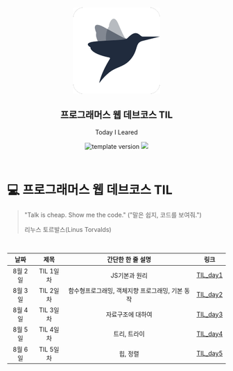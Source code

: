 <br/>
<p align="middle" >
  <img width="200px;" src="./src/images/prgms-logo.png"/>
</p>
<h2 align="middle">프로그래머스 웹 데브코스 TIL</h2>
<p align="middle">Today I Leared</p>
<p align="middle">
  <img src="https://img.shields.io/badge/version-1.0.0-blue?style=flat-square" alt="template version"/>
  <img src="https://img.shields.io/badge/language-md-md.svg?style=flat-square"/>
</p>

<p align="middle">
  <!-- <a href="#">☕ 블로그 링크</a> -->  
</p>

<br/>

# 💻 프로그래머스 웹 데브코스 TIL

> "Talk is cheap. Show me the code."
> ("말은 쉽지, 코드를 보여줘.")
>
> 리누스 토르발스(Linus Torvalds)

<br/>

|  날짜   |   제목    |                간단한 한 줄 설명                 |                        링크                         |
| :-----: | :-------: | :----------------------------------------------: | :-------------------------------------------------: |
| 8월 2일 | TIL 1일차 |                  JS기본과 원리                   | [TIL_day1](https://sunjae95.github.io/posts/TIL_1/) |
| 8월 3일 | TIL 2일차 | 함수형프로그래밍, 객체지향 프로그래밍, 기본 동작 | [TIL_day2](https://sunjae95.github.io/posts/TIL_2/) |
| 8월 4일 | TIL 3일차 |                자료구조에 대하여                 | [TIL_day3](https://sunjae95.github.io/posts/TIL_3/) |
| 8월 5일 | TIL 4일차 |                   트리, 트라이                   | [TIL_day4](https://sunjae95.github.io/posts/TIL_4/) |
| 8월 6일 | TIL 5일차 |                     힙, 정렬                     | [TIL_day5](https://sunjae95.github.io/posts/TIL_5/) |
